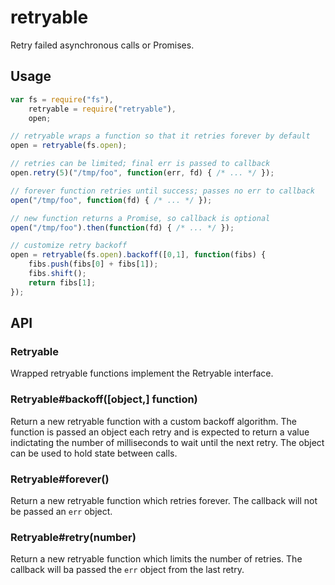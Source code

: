 retryable
=========
Retry failed asynchronous calls or Promises.

Usage
-----
```js
var fs = require("fs"),
    retryable = require("retryable"),
    open;

// retryable wraps a function so that it retries forever by default
open = retryable(fs.open);

// retries can be limited; final err is passed to callback
open.retry(5)("/tmp/foo", function(err, fd) { /* ... */ });

// forever function retries until success; passes no err to callback
open("/tmp/foo", function(fd) { /* ... */ });

// new function returns a Promise, so callback is optional
open("/tmp/foo").then(function(fd) { /* ... */ });

// customize retry backoff
open = retryable(fs.open).backoff([0,1], function(fibs) {
    fibs.push(fibs[0] + fibs[1]);
    fibs.shift();
    return fibs[1];
});
```

API
---

### Retryable
Wrapped retryable functions implement the Retryable interface.

### Retryable#backoff([object,] function)
Return a new retryable function with a custom backoff algorithm.  The function is
passed an object each retry and is expected to return a value indictating the
number of milliseconds to wait until the next retry.  The object can be used to
hold state between calls.

### Retryable#forever()
Return a new retryable function which retries forever.  The callback will not
be passed an `err` object.

### Retryable#retry(number)
Return a new retryable function which limits the number of retries.  The callback
will ba passed the `err` object from the last retry.

